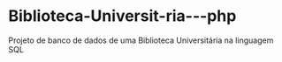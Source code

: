 # Biblioteca-Universit-ria---php
Projeto de banco de dados de uma Biblioteca Universitária na linguagem SQL
